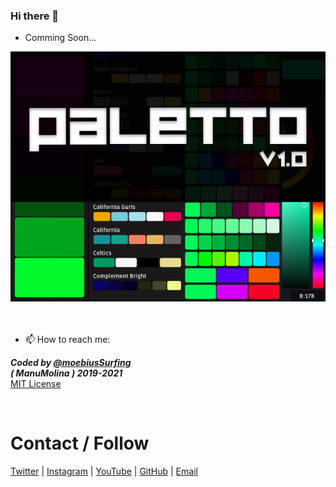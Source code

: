 ### Hi there 👋

* Comming Soon...

<div align="center">
<!--
<img src="./banner.gif">
-->
<img src="https://github.com/moebiussurfing/ofxColorManager/blob/develop/docs/itch.io/Paletto_Thumbnail.png">
</div>

<br/>
<br/>

- 📫 How to reach me: 
 
<p><strong> <em>Coded by <a href="https://twitter.com/moebiusSurfing/" rel="nofollow">@moebiusSurfing</a>
<br> ( ManuMolina ) 2019-2021</em>
</strong><br>
<a href="https://github.com/moebiussurfing/ofxColorManager/blob/b29c56f7b0e374b6a6fe2406e45fbfaaf2726112/LICENSE">MIT License</a>
</p>
<p><br></p>
<h1>Contact / Follow</h1>
<p>
<a href="https://twitter.com/moebiusSurfing/" rel="nofollow">Twitter</a> | 
<a href="https://www.instagram.com/moebiusSurfing/" rel="nofollow">Instagram</a> | 
<a href="https://www.youtube.com/moebiusSurfing" rel="nofollow">YouTube</a> | 
<a href="https://github.com/moebiussurfing" target="_blank">GitHub</a> | 
<a href="mailto:moebiussurfing@gmail.com" target="_blank">Email</a>
</p>

<!--
**moebiussurfing/moebiusSurfing** is a ✨ _special_ ✨ repository because its `README.md` (this file) appears on your GitHub profile.

Here are some ideas to get you started:

- 🔭 I’m currently working on ...
- 🌱 I’m currently learning ...
- 👯 I’m looking to collaborate on ...
- 🤔 I’m looking for help with ...
- 💬 Ask me about ...
- 📫 How to reach me: ...
- 😄 Pronouns: ...
- ⚡ Fun fact: ...
-->
